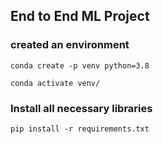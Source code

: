 ## End to End ML Project

### created an environment
```
conda create -p venv python=3.8
```

```
conda activate venv/
```



### Install all necessary libraries

```
pip install -r requirements.txt
```
